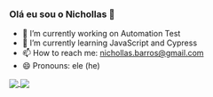 ### Olá eu sou o Nichollas 👋

- 🔭 I’m currently working on Automation Test
- 🌱 I’m currently learning JavaScript and Cypress
- 📫 How to reach me: nichollas.barros@gmail.com
- 😄 Pronouns: ele (he)

<div>  
  <a href="https://github.com/nichollasbarros">
    <img align="center" src="https://github-readme-stats.vercel.app/api?username=nichollasbarros&show_icons=true&theme=chartreuse-dark&include_all_commits=true&count_private=true" />
  </a>
  <a href="https://github.com/nichollasbarros">
    <img align="center" src="https://github-readme-stats.vercel.app/api/top-langs/?username=nichollasbarros&layout=compact&langs_count=4&theme=chartreuse-dark" />
  </a>
  
</div>
